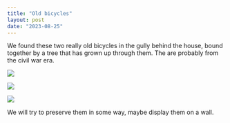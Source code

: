 ```yaml
---
title: "Old bicycles"
layout: post
date: "2023-08-25"
---
```


We found these two really old bicycles in the gully behind the house, bound together by a tree that has grown up through them. The are probably from the civil war era.

![](/assets/images/2023/20230730_133454-1024x461.jpg)

![](/assets/images/2023/20230730_133512-461x1024.jpg)

![](/assets/images/2023/20230730_133503-1024x461.jpg)

We will try to preserve them in some way, maybe display them on a wall.
